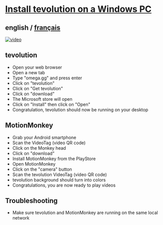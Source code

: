 # [Install tevolution on a Windows PC](README.md)

## english / [français](../fr/tevolution/install/windows.md)

[![video](https://img.youtube.com/vi/AqnPh7wQHGU/0.jpg)](https://www.youtube.com/watch?v=AqnPh7wQHGU)

## tevolution

- Open your web browser
- Open a new tab
- Type "omega.gg" and press enter
- Click on "tevolution"
- Click on "Get tevolution"
- Click on "download"
- The Microsoft store will open
- Click on "Install" then click on "Open"
- Congratulation, tevolution should now be running on your desktop

## MotionMonkey

- Grab your Android smartphone
- Scan the VideoTag (video QR code)
- Click on the Monkey head
- Click on "download"
- Install MotionMonkey from the PlayStore
- Open MotionMonkey
- Click on the "camera" button
- Scan the tevolution VideoTag (video QR code)
- tevolution background should turn into colors
- Congratulations, you are now ready to play videos

## Troubleshooting
- Make sure tevolution and MotionMonkey are running on the same local network
